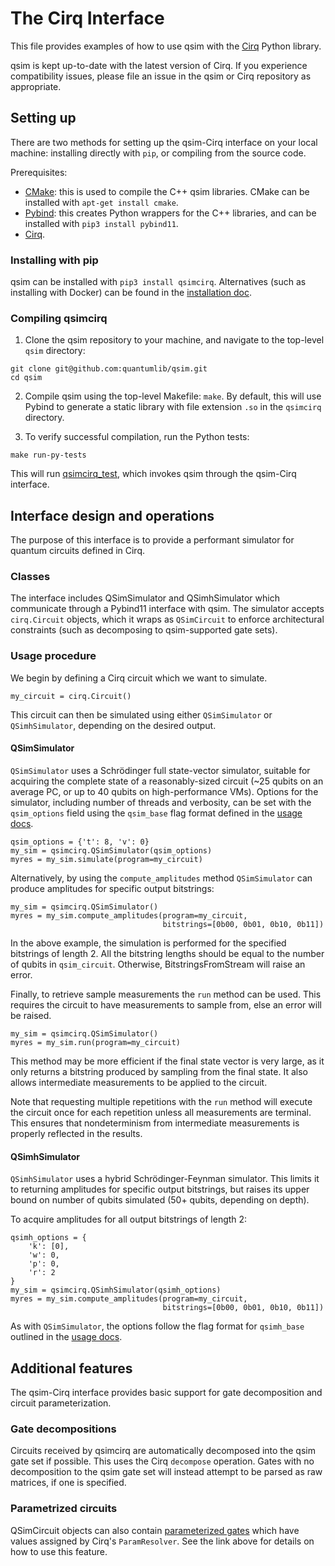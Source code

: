 # The Cirq Interface

This file provides examples of how to use qsim with the
[Cirq](https://github.com/quantumlib/cirq) Python library.

qsim is kept up-to-date with the latest version of Cirq. If you experience
compatibility issues, please file an issue in the qsim or Cirq repository
as appropriate.


## Setting up

There are two methods for setting up the qsim-Cirq interface on your local
machine: installing directly with `pip`, or compiling from the source code.

Prerequisites:
- [CMake](https://cmake.org/): this is used to compile the C++ qsim libraries.
CMake can be installed with `apt-get install cmake`.
- [Pybind](https://github.com/pybind): this creates Python wrappers for the C++
libraries, and can be installed with `pip3 install pybind11`.
- [Cirq](https://cirq.readthedocs.io/en/stable/install.html).

### Installing with pip

qsim can be installed with `pip3 install qsimcirq`. Alternatives (such as
installing with Docker) can be found in the
[installation doc](./install_qsimcirq.md).

### Compiling qsimcirq

1. Clone the qsim repository to your machine, and navigate to the top-level
`qsim` directory:
```
git clone git@github.com:quantumlib/qsim.git
cd qsim
```

2. Compile qsim using the top-level Makefile: `make`. By default, this will use
Pybind to generate a static library with file extension `.so` in the `qsimcirq`
directory.

3. To verify successful compilation, run the Python tests:
```
make run-py-tests
```
This will run
[qsimcirq_test](https://github.com/quantumlib/qsim/blob/master/qsimcirq_tests/qsimcirq_test.py),
which invokes qsim through the qsim-Cirq interface.

## Interface design and operations

The purpose of this interface is to provide a performant simulator for quantum
circuits defined in Cirq. 

### Classes

The interface includes QSimSimulator and QSimhSimulator which communicate
through a Pybind11 interface with qsim. The simulator accepts `cirq.Circuit`
objects, which it wraps as `QSimCircuit` to enforce architectural constraints
(such as decomposing to qsim-supported gate sets).

### Usage procedure

We begin by defining a Cirq circuit which we want to simulate.

```
my_circuit = cirq.Circuit()
```

This circuit can then be simulated using either `QSimSimulator` or
`QSimhSimulator`, depending on the desired output.

#### QSimSimulator

`QSimSimulator` uses a Schrödinger full state-vector simulator, suitable for
acquiring the complete state of a reasonably-sized circuit (~25 qubits on an
average PC, or up to 40 qubits on high-performance VMs).
Options for the simulator, including number of threads and verbosity, can be
set with the `qsim_options` field using the `qsim_base` flag format defined in
the [usage docs](./usage.md).

```
qsim_options = {'t': 8, 'v': 0}
my_sim = qsimcirq.QSimSimulator(qsim_options)
myres = my_sim.simulate(program=my_circuit)
```

Alternatively, by using the `compute_amplitudes` method `QSimSimulator` can
produce amplitudes for specific output bitstrings:
```
my_sim = qsimcirq.QSimSimulator()
myres = my_sim.compute_amplitudes(program=my_circuit,
                                  bitstrings=[0b00, 0b01, 0b10, 0b11])
```
In the above example, the simulation is performed for the specified bitstrings
of length 2. All the bitstring lengths should be equal to the number of qubits
in `qsim_circuit`. Otherwise, BitstringsFromStream will raise an error.

Finally, to retrieve sample measurements the `run` method can be used. This requires
the circuit to have measurements to sample from, else an error will be raised.
```
my_sim = qsimcirq.QSimSimulator()
myres = my_sim.run(program=my_circuit)
```

This method may be more efficient if the final state vector is very large, as
it only returns a bitstring produced by sampling from the final state. It also
allows intermediate measurements to be applied to the circuit.

Note that requesting multiple repetitions with the `run` method will execute
the circuit once for each repetition unless all measurements are terminal. This
ensures that nondeterminism from intermediate measurements is properly
reflected in the results.

#### QSimhSimulator

`QSimhSimulator` uses a hybrid Schrödinger-Feynman simulator. This limits it to
returning amplitudes for specific output bitstrings, but raises its upper
bound on number of qubits simulated (50+ qubits, depending on depth).

To acquire amplitudes for all output bitstrings of length 2:
```
qsimh_options = {
    'k': [0],
    'w': 0,
    'p': 0,
    'r': 2
}
my_sim = qsimcirq.QSimhSimulator(qsimh_options)
myres = my_sim.compute_amplitudes(program=my_circuit,
                                  bitstrings=[0b00, 0b01, 0b10, 0b11])
```

As with `QSimSimulator`, the options follow the flag format for `qsimh_base`
outlined in the [usage docs](./usage.md).

## Additional features

The qsim-Cirq interface provides basic support for gate decomposition and
circuit parameterization.

### Gate decompositions

Circuits received by qsimcirq are automatically decomposed into the qsim
gate set if possible. This uses the Cirq `decompose` operation. Gates with no
decomposition to the qsim gate set will instead attempt to be parsed as raw
matrices, if one is specified.

### Parametrized circuits

QSimCircuit objects can also contain
[parameterized gates](https://cirq.readthedocs.io/en/stable/docs/tutorials/basics.html#Using-parameter-sweeps)
which have values assigned by Cirq's `ParamResolver`. See the link above for
details on how to use this feature.
